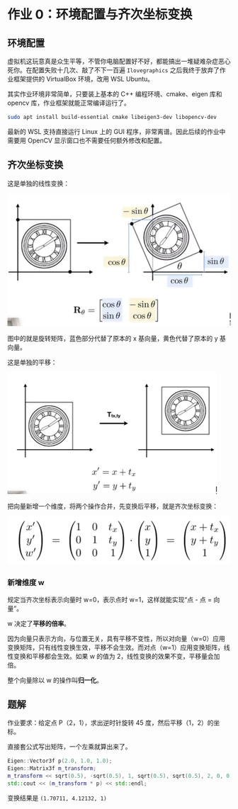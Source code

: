 # 作业 0：环境配置与齐次坐标变换

## 环境配置

虚拟机这玩意真是众生平等，不管你电脑配置好不好，都能搞出一堆疑难杂症恶心死你。在配置失败十几次、敲了不下一百遍 `Ilovegraphics` 之后我终于放弃了作业框架提供的 VirtualBox 环境，改用 WSL Ubuntu。

其实作业环境非常简单，只要装上基本的 C++ 编程环境、cmake、eigen 库和 opencv 库，作业框架就能正常编译运行了。

```bash
sudo apt install build-essential cmake libeigen3-dev libopencv-dev
```

最新的 WSL 支持直接运行 Linux 上的 GUI 程序，非常离谱。因此后续的作业中需要用 OpenCV 显示窗口也不需要任何额外修改和配置。

## 齐次坐标变换

这是单独的线性变换：

![image-20240116114313354](README/image-20240116114313354.png)

图中的就是旋转矩阵，蓝色部分代替了原本的 x 基向量，黄色代替了原本的 y 基向量。

这是单独的平移：

![image-20240116114302142](README/image-20240116114302142.png)

把向量新增一个维度，将两个操作合并，先变换后平移，就是齐次坐标变换：

![image-20240116114250656](README/image-20240116114250656.png)

### 新增维度 w

规定当齐次坐标表示向量时 w=0，表示点时 w=1，这样就能实现“点 - 点 = 向量”。

w 决定了**平移的倍率**。

因为向量只表示方向，与位置无关，具有平移不变性，所以对向量（w=0）应用变换矩阵，只有线性变换生效，平移不会生效。而对点（w=1）应用变换矩阵，线性变换和平移都会生效。如果 w 的值为 2，线性变换的效果不变，平移量会加倍。

整个向量除以 w 的操作叫**归一化**。

## 题解

作业要求：给定点 P（2，1），求出逆时针旋转 45 度，然后平移（1，2）的坐标。

直接套公式写出矩阵，一个左乘就算出来了。

``` cpp
Eigen::Vector3f p(2.0, 1.0, 1.0);
Eigen::Matrix3f m_transform;
m_transform << sqrt(0.5), -sqrt(0.5), 1, sqrt(0.5), sqrt(0.5), 2, 0, 0, 1;
std::cout << (m_transform * p) << std::endl;
```

变换结果是 `(1.70711, 4.12132, 1)`
